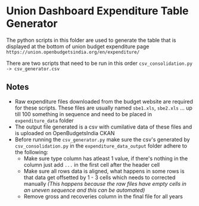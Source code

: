 # Union Dashboard Expenditure Table Generator
The python scripts in this folder are used to generate the table that is displayed at the bottom of union budget expenditure page `https://union.openbudgetsindia.org/en/expenditure/`

There are two scripts that need to be run in this order `csv_consolidation.py -> csv_generator.csv`

## Notes
- Raw expenditure files downloaded from the budget website are required for these scripts. These files are usually named `sbe1.xls`, `sbe2.xls` ... up till 100 something in sequence and need to be placed in `expenditure_data` folder
- The output file generated is a csv with cumilative data of these files and is uploaded on OpenBudgetsIndia CKAN
- Before running the `csv_generator.py` make sure the csv's generated by `csv_consolidation.py` in the `expenditure_data_output` folder adhere to the following:
    - Make sure type column has atleast 1 value, if there's nothing in the column just add `...` in the first cell after the header cell
    - Make sure all rows data is aligned, what happens in some rows is that data get offsetted by 1 - 3 cells which needs to corrected manually *(This happens because the raw files have empty cells in an uneven sequence and this can be automated)*
    - Remove gross and recoveries column in the final file for all years